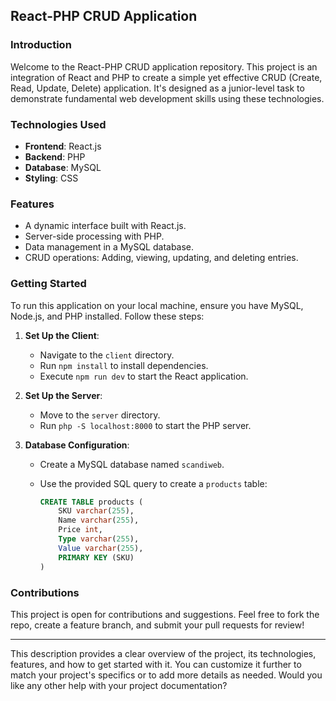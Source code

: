 
## React-PHP CRUD Application

### Introduction
Welcome to the React-PHP CRUD application repository. This project is an integration of React and PHP to create a simple yet effective CRUD (Create, Read, Update, Delete) application. It's designed as a junior-level task to demonstrate fundamental web development skills using these technologies.

### Technologies Used
- **Frontend**: React.js
- **Backend**: PHP
- **Database**: MySQL
- **Styling**: CSS

### Features
- A dynamic interface built with React.js.
- Server-side processing with PHP.
- Data management in a MySQL database.
- CRUD operations: Adding, viewing, updating, and deleting entries.

### Getting Started
To run this application on your local machine, ensure you have MySQL, Node.js, and PHP installed. Follow these steps:

1. **Set Up the Client**:
   - Navigate to the `client` directory.
   - Run `npm install` to install dependencies.
   - Execute `npm run dev` to start the React application.

2. **Set Up the Server**:
   - Move to the `server` directory.
   - Run `php -S localhost:8000` to start the PHP server.

3. **Database Configuration**:
   - Create a MySQL database named `scandiweb`.
   - Use the provided SQL query to create a `products` table:

     ```sql
     CREATE TABLE products (
         SKU varchar(255),
         Name varchar(255),
         Price int,
         Type varchar(255),
         Value varchar(255),
         PRIMARY KEY (SKU)
     )
     ```

### Contributions
This project is open for contributions and suggestions. Feel free to fork the repo, create a feature branch, and submit your pull requests for review!

---

This description provides a clear overview of the project, its technologies, features, and how to get started with it. You can customize it further to match your project's specifics or to add more details as needed. Would you like any other help with your project documentation?
